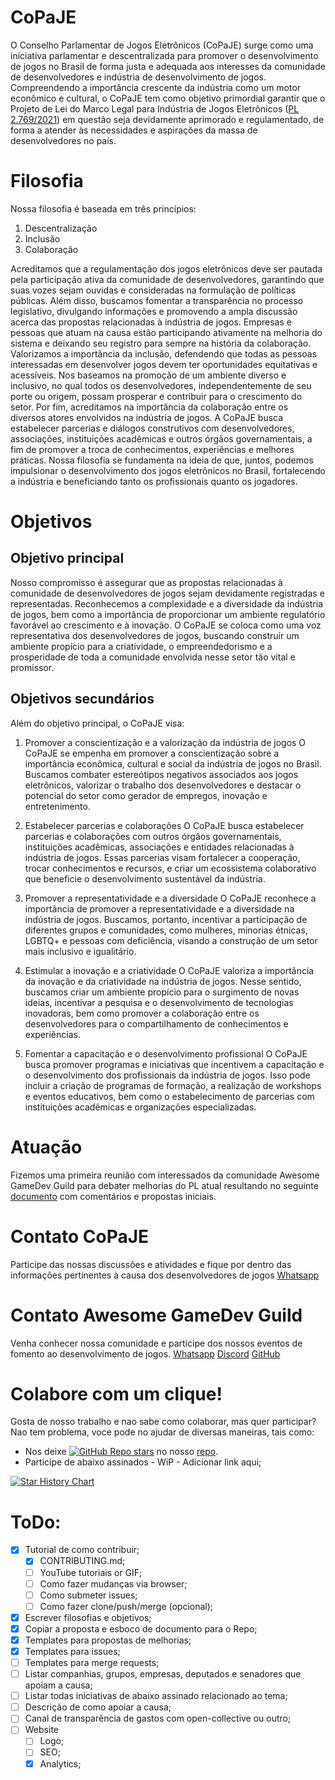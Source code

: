 # CoPaJE
O Conselho Parlamentar de Jogos Eletrônicos (CoPaJE) surge como uma iniciativa parlamentar e descentralizada para promover o desenvolvimento de jogos no Brasil de forma justa e adequada aos interesses da comunidade de desenvolvedores e indústria de desenvolvimento de jogos. Compreendendo a importância crescente da indústria como um motor econômico e cultural, o CoPaJE tem como objetivo primordial garantir que o Projeto de Lei do Marco Legal para Indústria de Jogos Eletrônicos ([PL 2.769/2021](https://legis.senado.leg.br/sdleg-getter/documento?dm=9206085&ts=1687468895929&disposition=inline)) em questão seja devidamente aprimorado e regulamentado, de forma a atender às necessidades e aspirações da massa de desenvolvedores no país.

# Filosofia
Nossa filosofia é baseada em três princípios:
1. Descentralização
2. Inclusão
3. Colaboração

Acreditamos que a regulamentação dos jogos eletrônicos deve ser pautada pela participação ativa da comunidade de desenvolvedores, garantindo que suas vozes sejam ouvidas e consideradas na formulação de políticas públicas. Além disso, buscamos fomentar a transparência no processo legislativo, divulgando informações e promovendo a ampla discussão acerca das propostas relacionadas à indústria de jogos. Empresas e pessoas que atuam na causa estão participando ativamente na melhoria do sistema e deixando seu registro para sempre na história da colaboração.
Valorizamos a importância da inclusão, defendendo que todas as pessoas interessadas em desenvolver jogos devem ter oportunidades equitativas e acessíveis. Nos baseamos na promoção de um ambiente diverso e inclusivo, no qual todos os desenvolvedores, independentemente de seu porte ou origem, possam prosperar e contribuir para o crescimento do setor.
Por fim, acreditamos na importância da colaboração entre os diversos atores envolvidos na indústria de jogos. A CoPaJE busca estabelecer parcerias e diálogos construtivos com desenvolvedores, associações, instituições acadêmicas e outros órgãos governamentais, a fim de promover a troca de conhecimentos, experiências e melhores práticas. Nossa filosofia se fundamenta na ideia de que, juntos, podemos impulsionar o desenvolvimento dos jogos eletrônicos no Brasil, fortalecendo a indústria e beneficiando tanto os profissionais quanto os jogadores.

# Objetivos

## Objetivo principal
Nosso compromisso é assegurar que as propostas relacionadas à comunidade de desenvolvedores de jogos sejam devidamente registradas e representadas. Reconhecemos a complexidade e a diversidade da indústria de jogos, bem como a importância de proporcionar um ambiente regulatório favorável ao crescimento e à inovação. O CoPaJE se coloca como uma voz representativa dos desenvolvedores de jogos, buscando construir um ambiente propício para a criatividade, o empreendedorismo e a prosperidade de toda a comunidade envolvida nesse setor tão vital e promissor.

## Objetivos secundários
Além do objetivo principal, o CoPaJE visa:
1. Promover a conscientização e a valorização da indústria de jogos
O CoPaJE se empenha em promover a conscientização sobre a importância econômica, cultural e social da indústria de jogos no Brasil. Buscamos combater estereótipos negativos associados aos jogos eletrônicos, valorizar o trabalho dos desenvolvedores e destacar o potencial do setor como gerador de empregos, inovação e entretenimento.

2. Estabelecer parcerias e colaborações
O CoPaJE busca estabelecer parcerias e colaborações com outros órgãos governamentais, instituições acadêmicas, associações e entidades relacionadas à indústria de jogos. Essas parcerias visam fortalecer a cooperação, trocar conhecimentos e recursos, e criar um ecossistema colaborativo que beneficie o desenvolvimento sustentável da indústria.

3. Promover a representatividade e a diversidade
O CoPaJE reconhece a importância de promover a representatividade e a diversidade na indústria de jogos. Buscamos, portanto, incentivar a participação de diferentes grupos e comunidades, como mulheres, minorias étnicas, LGBTQ+ e pessoas com deficiência, visando a construção de um setor mais inclusivo e igualitário.

4. Estimular a inovação e a criatividade
O CoPaJE valoriza a importância da inovação e da criatividade na indústria de jogos. Nesse sentido, buscamos criar um ambiente propício para o surgimento de novas ideias, incentivar a pesquisa e o desenvolvimento de tecnologias inovadoras, bem como promover a colaboração entre os desenvolvedores para o compartilhamento de conhecimentos e experiências.

5. Fomentar a capacitação e o desenvolvimento profissional
O CoPaJE busca promover programas e iniciativas que incentivem a capacitação e o desenvolvimento dos profissionais da indústria de jogos. Isso pode incluir a criação de programas de formação, a realização de workshops e eventos educativos, bem como o estabelecimento de parcerias com instituições acadêmicas e organizações especializadas.


# Atuação
Fizemos uma primeira reunião com interessados da comunidade Awesome GameDev Guild para debater melhorias do PL atual resultando no seguinte [documento](https://docs.google.com/document/d/1V157AgMszqE5QwwmUuUApD4KnSLUSZdUjIOODaHzcsY/edit) com comentários e propostas iniciais.

# Contato CoPaJE
Participe das nossas discussões e atividades e fique por dentro das informações pertinentes à causa dos desenvolvedores de jogos
[Whatsapp](https://chat.whatsapp.com/LELghAO8waM7yExBIvMB8p)

# Contato Awesome GameDev Guild
Venha conhecer nossa comunidade e participe dos nossos eventos de fomento ao desenvolvimento de jogos. 
[Whatsapp](https://chat.whatsapp.com/CAboWKtosP673f9EkzxKNb)
[Discord](https://discord.gg/VzFeBXGeFv)
[GitHub](https://github.com/InfiniBrains/Awesome-GameDev-Resources/issues)

# Colabore com um clique!

Gosta de nosso trabalho e nao sabe como colaborar, mas quer participar? Nao tem problema, voce pode no ajudar de diversas maneiras, tais como: 

- Nos deixe [![GitHub Repo stars](https://img.shields.io/github/stars/CoPaJE/CoPaJE)](https://github.com/InfiniBrains/mobagen/stargazers) no nosso [repo](https://github.com/InfiniBrains/mobagen/stargazers).
- Participe de abaixo assinados - WiP - Adicionar link aqui;

[![Star History Chart](https://api.star-history.com/svg?repos=CoPaJE/CoPaJE&type=Date)](https://star-history.com/#CoPaJE/CoPaJE&Date)

# ToDo:
- [X] Tutorial de como contribuir;
    - [X] CONTRIBUTING.md;
    - [ ] YouTube tutoriais or GIF;
    - [ ] Como fazer mudanças via browser;
    - [ ] Como submeter issues;
    - [ ] Como fazer clone/push/merge (opcional);
- [X] Escrever filosofias e objetivos;
- [X] Copiar a proposta e esboco de documento para o Repo;
- [X] Templates para propostas de melhorias;
- [X] Templates para issues;
- [ ] Templates para merge requests;
- [ ] Listar companhias, grupos, empresas, deputados e senadores que apoiam a causa;
- [ ] Listar todas iniciativas de abaixo assinado relacionado ao tema;
- [ ] Descrição de como apoiar a causa;
- [ ] Canal de transparência de gastos com open-collective ou outro;
- [ ] Website
    - [ ] Logo;
    - [ ] SEO;
    - [X] Analytics;